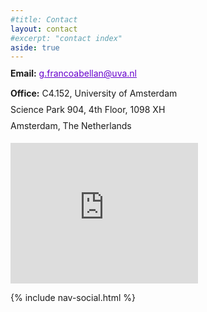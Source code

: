 ```yaml
---
#title: Contact
layout: contact
#excerpt: "contact index"
aside: true
---
```


<p style="line-height:10px;">  <b>Email:</b> <a href="mailto:g.francoabellan@uva.nl" style="color: #6600cc;">g.francoabellan@uva.nl</a>  </p>
<p style="line-height:26px;">  <b>Office:</b> C4.152, University of Amsterdam <br>
Science Park 904, 4th Floor, 1098 XH <br> Amsterdam, The Netherlands </p>

<iframe src="https://www.google.com/maps/embed?pb=!1m18!1m12!1m3!1d2436.8829110962006!2d4.953138976579863!3d52.3544088720182!2m3!1f0!2f0!3f0!3m2!1i1024!2i768!4f13.1!3m3!1m2!1s0x47c60944ecd0187d%3A0xbae0bc22b93e4985!2sScience%20Park%20904!5e0!3m2!1ses!2snl!4v1728821514271!5m2!1ses!2snl" width="300" height="225" style="border:0;" allowfullscreen="" loading="lazy" referrerpolicy="no-referrer-when-downgrade"></iframe>


{% include nav-social.html %}
